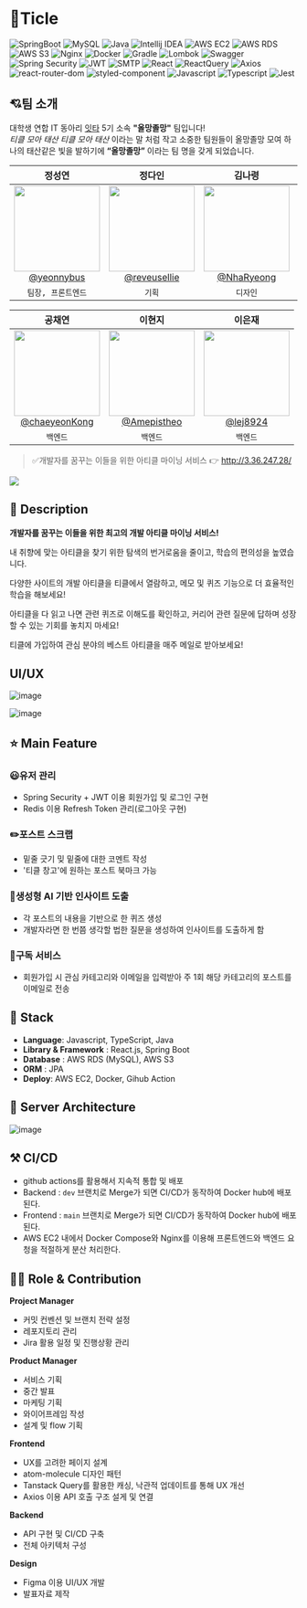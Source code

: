 
# 📑Ticle 

![SpringBoot](https://img.shields.io/badge/SpringBoot-3.3.1-6DB33F?style=flat&logo=springboot&logoColor=white)
![MySQL](https://img.shields.io/badge/DBMS-MySQL-orange?style=flat&logo=mysql&logoColor=white)
![Java](https://img.shields.io/badge/Java-17-007396?style=flat&logo=java&logoColor=white)
![Intellij IDEA](https://img.shields.io/badge/IDE-Intellij_IDEA-000000?style=flat&logo=intellij-idea&logoColor=white)
![AWS EC2](https://img.shields.io/badge/Infra-AWS_EC2-232F3E?style=flat&logo=amazon-aws&logoColor=white)
![AWS RDS](https://img.shields.io/badge/Infra-AWS_RDS-527FFF?style=flat&logo=amazon-aws&logoColor=white)
![AWS S3](https://img.shields.io/badge/Infra-AWS_S3-569A31?style=flat&logo=amazon-s3&logoColor=white)
![Nginx](https://img.shields.io/badge/Infra-Nginx-009639?style=flat&logo=nginx&logoColor=white)
![Docker](https://img.shields.io/badge/Infra-Docker-2496ED?style=flat&logo=docker&logoColor=white)
![Gradle](https://img.shields.io/badge/Build_Tool-Gradle-02303A?style=flat&logo=gradle&logoColor=white)
![Lombok](https://img.shields.io/badge/Dependency-Lombok-8BC34A?style=flat&logo=lombok&logoColor=white)
![Swagger](https://img.shields.io/badge/Dependency-Swagger-85EA2D?style=flat&logo=swagger&logoColor=black)
![Spring Security](https://img.shields.io/badge/Dependency-Spring_Security-6DB33F?style=flat&logo=spring-security&logoColor=white)
![JWT](https://img.shields.io/badge/Dependency-JWT-000000?style=flat&logo=json-web-tokens&logoColor=white)
![SMTP](https://img.shields.io/badge/Dependency-SMTP-D14836?style=flat&logo=gmail&logoColor=white)
![React](https://img.shields.io/badge/react-18.3.1-61DAFB?style=flat&logo=react&logoColor=%2361DAFB)
![ReactQuery](https://img.shields.io/badge/reactQuery-5.51.11-FF4154?style=flat&logo=react%20query)
![Axios](https://img.shields.io/badge/Axios-1.7.2-5A29E4?style=flat&logo=axios&logoColor=5A29E4)
![react-router-dom](https://img.shields.io/badge/ReactRouter-6.23.1-CA4245?style=flat&logo=React%20Router)
![styled-component](https://img.shields.io/badge/Styled_Component-6.1.11-DB7093?style=flat&logo=styled-components)
![Javascript](https://img.shields.io/badge/Javascript-ES6+-F7DF1E?style=flat&logo=JavaScript)
![Typescript](https://img.shields.io/badge/Typescript-4.9.5-3178C6?style=flat&logo=TypeScript)
![Jest](https://img.shields.io/badge/Jest-29.7.0-323330?style=flat&logo=Jest)




## 💘팀 소개

대학생 연합 IT 동아리 [잇타](https://www.instagram.com/its_stime_/) 5기 소속 **"올망졸망"** 팀입니다!<br>
<i>티클 모아 태산</i> <i>티클 모아 태산</i>  이라는 말 처럼 작고 소중한 팀원들이 올망졸망 모여 하나의 태산같은 빛을 발하기에 **“올망졸망”** 이라는 팀 명을 갖게 되었습니다.


<div align="center">

| **정성연** | **정다인** | **김나령** | **임지수** | 
| :------: |  :------: | :------: | :------: | 
| [<img src="https://github.com/user-attachments/assets/9912ad8f-9a6c-4c49-a3f1-84585919a659" height=150 width=150> <br/> @yeonnybus](https://github.com/yeonnybus) | [<img src="https://github.com/user-attachments/assets/860ac980-fad4-4faf-ab92-2ae5eb2d607c" height=150 width=150> <br/> @reveusellie](https://blog.naver.com/reveusellie) | [<img src="https://avatars.githubusercontent.com/u/121819862?v=4" height=150 width=150> <br/> @NhaRyeong](https://github.com/NhaRyeong) | [<img src="https://github.com/user-attachments/assets/054f5b74-313b-453e-b1f2-ed0a4e95013e" height=150 width=150> <br/> @jisooooooooooo](https://github.com/jisooooooooooo) | 
| `팀장, 프론트엔드`  | `기획` | `디자인` | `프론트엔드` |

| **공채연** | **이현지** | **이은재** | 
| :------: |  :------: | :------: | 
| [<img src="https://github.com/user-attachments/assets/357cac69-b5d4-4ebb-98e8-a6780c3aee03" height=150 width=150> <br/> @chaeyeonKong](https://github.com/chaeyeonKong) | [<img src="https://avatars.githubusercontent.com/u/110108243?v=4" height=150 width=150> <br/> @Amepistheo](https://github.com/Amepistheo) | [<img src="https://search.pstatic.net/common/?src=http%3A%2F%2Fblogfiles.naver.net%2F20130307_24%2Fcocowablog_13626569090078ScMB_PNG%2F%25B6%25D7%25C0%25CC.png&type=sc960_832" height=150 width=150> <br/> @lej8924](https://github.com/lej8924) | 
| `백엔드`  | `백엔드` | `백엔드` |

</div>


>  ✅개발자를 꿈꾸는 이들을 위한 아티클 마이닝 서비스 👉 http://3.36.247.28/



![](https://github.com/user-attachments/assets/8075b3f0-08c5-40fc-af3f-b66599f9df94)



## 📖 Description

**개발자를 꿈꾸는 이들을 위한 최고의 개발 아티클 마이닝 서비스!**

내 취향에 맞는 아티클을 찾기 위한 탐색의 번거로움을 줄이고, 학습의 편의성을 높였습니다.

다양한 사이트의 개발 아티클을 티클에서 열람하고, 메모 및 퀴즈 기능으로 더 효율적인 학습을 해보세요!

아티클을 다 읽고 나면 관련 퀴즈로 이해도를 확인하고, 커리어 관련 질문에 답하며 성장할 수 있는 기회를 놓치지 마세요!

티클에 가입하여 관심 분야의 베스트 아티클을 매주 메일로 받아보세요!


## UI/UX
![image](https://github.com/user-attachments/assets/73532df2-3d80-4db7-af4b-894fdc4a2be6)
<br>

![image](https://github.com/user-attachments/assets/dab191e4-2d9e-4e3a-990f-daf7634801e0)





## ⭐ Main Feature

### 😃유저 관리
- Spring Security + JWT 이용 회원가입 및 로그인 구현
- Redis 이용 Refresh Token 관리(로그아웃 구현)

### ✏️포스트 스크랩
- 밑줄 긋기 밎 밑줄에 대한 코멘트 작성
- '티클 창고'에 원하는 포스트 북마크 가능

### 🧠생성형 AI 기반 인사이트 도출
- 각 포스트의 내용을 기반으로 한 퀴즈 생성
- 개발자라면 한 번쯤 생각할 법한 질문을 생성하여 인사이트를 도출하게 함

### 📖구독 서비스
- 회원가입 시 관심 카테고리와 이메일을 입력받아 주 1회 해당 카테고리의 포스트를 이메일로 전송


## 🔧 Stack
- **Language**: Javascript, TypeScript, Java
- **Library & Framework** : React.js, Spring Boot
- **Database** : AWS RDS (MySQL), AWS S3
- **ORM** : JPA
- **Deploy**: AWS EC2, Docker, Gihub Action



## 🔨 Server Architecture

![image](https://github.com/user-attachments/assets/da8db32e-f491-44a9-b59b-0f115d5a100a)

## ⚒ CI/CD
- github actions를 활용해서 지속적 통합 및 배포
- Backend : `dev` 브랜치로 Merge가 되면 CI/CD가 동작하여 Docker hub에 배포된다.
- Frontend : `main` 브랜치로 Merge가 되면 CI/CD가 동작하여 Docker hub에 배포된다.
- AWS EC2 내에서 Docker Compose와 Nginx를 이용해 프론트엔드와 백엔드 요청을 적절하게 분산 처리한다.

## 👨‍💻 Role & Contribution


**Project Manager**
- 커밋 컨벤션 및 브랜치 전략 설정
- 레포지토리 관리
- Jira 활용 일정 및 진행상황 관리

**Product Manager**
- 서비스 기획
- 중간 발표
- 마케팅 기획
- 와이어프레임 작성
- 설계 및 flow 기획

**Frontend**

- UX를 고려한 페이지 설계
- atom-molecule 디자인 패턴
- Tanstack Query를 활용한 캐싱, 낙관적 업데이트를 통해 UX 개선
- Axios 이용 API 호출 구조 설게 및 연결

**Backend**

- API 구현 및 CI/CD 구축
- 전체 아키텍처 구성

**Design**
- Figma 이용 UI/UX 개발
- 발표자료 제작

